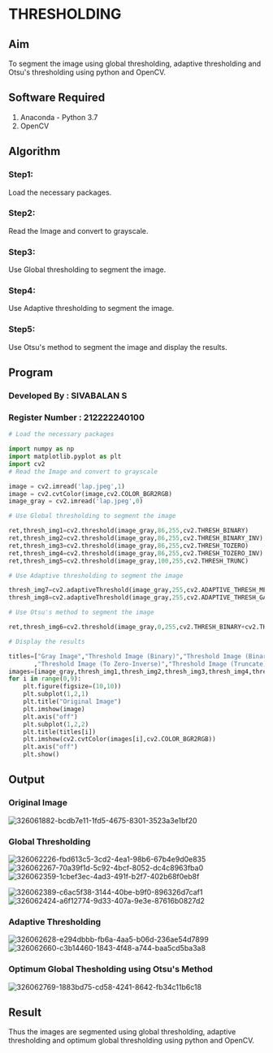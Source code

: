 # THRESHOLDING
## Aim
To segment the image using global thresholding, adaptive thresholding and Otsu's thresholding using python and OpenCV.

## Software Required
1. Anaconda - Python 3.7
2. OpenCV

## Algorithm
### Step1:
Load the necessary packages.
### Step2:
Read the Image and convert to grayscale.
### Step3:
Use Global thresholding to segment the image.
### Step4:
Use Adaptive thresholding to segment the image.
### Step5:
Use Otsu's method to segment the image and display the results.

## Program
### Developed By : SIVABALAN S
### Register Number : 212222240100
```python
# Load the necessary packages

import numpy as np
import matplotlib.pyplot as plt
import cv2
# Read the Image and convert to grayscale

image = cv2.imread('lap.jpeg',1)
image = cv2.cvtColor(image,cv2.COLOR_BGR2RGB)
image_gray = cv2.imread('lap.jpeg',0)

# Use Global thresholding to segment the image

ret,thresh_img1=cv2.threshold(image_gray,86,255,cv2.THRESH_BINARY)
ret,thresh_img2=cv2.threshold(image_gray,86,255,cv2.THRESH_BINARY_INV)
ret,thresh_img3=cv2.threshold(image_gray,86,255,cv2.THRESH_TOZERO)
ret,thresh_img4=cv2.threshold(image_gray,86,255,cv2.THRESH_TOZERO_INV)
ret,thresh_img5=cv2.threshold(image_gray,100,255,cv2.THRESH_TRUNC)

# Use Adaptive thresholding to segment the image

thresh_img7=cv2.adaptiveThreshold(image_gray,255,cv2.ADAPTIVE_THRESH_MEAN_C,cv2.THRESH_BINARY,11,2)
thresh_img8=cv2.adaptiveThreshold(image_gray,255,cv2.ADAPTIVE_THRESH_GAUSSIAN_C,cv2.THRESH_BINARY,11,2)

# Use Otsu's method to segment the image 

ret,thresh_img6=cv2.threshold(image_gray,0,255,cv2.THRESH_BINARY+cv2.THRESH_OTSU)

# Display the results

titles=["Gray Image","Threshold Image (Binary)","Threshold Image (Binary Inverse)","Threshold Image (To Zero)"
       ,"Threshold Image (To Zero-Inverse)","Threshold Image (Truncate)","Otsu","Adaptive Threshold (Mean)","Adaptive Threshold (Gaussian)"]
images=[image_gray,thresh_img1,thresh_img2,thresh_img3,thresh_img4,thresh_img5,thresh_img6,thresh_img7,thresh_img8]
for i in range(0,9):
    plt.figure(figsize=(10,10))
    plt.subplot(1,2,1)
    plt.title("Original Image")
    plt.imshow(image)
    plt.axis("off")
    plt.subplot(1,2,2)
    plt.title(titles[i])
    plt.imshow(cv2.cvtColor(images[i],cv2.COLOR_BGR2RGB))
    plt.axis("off")
    plt.show()

```
## Output

### Original Image
![326061882-bcdb7e11-1fd5-4675-8301-3523a3e1bf20](https://github.com/Afsarjumail/Thresholdingg/assets/118343395/b934840d-7815-4f77-b129-a86b0e94b55e)

### Global Thresholding

![326062226-fbd613c5-3cd2-4ea1-98b6-67b4e9d0e835](https://github.com/Afsarjumail/Thresholdingg/assets/118343395/0c6ae68b-6128-481c-b21c-620ff1cacfc2)
![326062267-70a39f1d-5c92-4bcf-8052-dc4c8963fba0](https://github.com/Afsarjumail/Thresholdingg/assets/118343395/9268cb3e-ce5b-41eb-a026-a3c99c3a59a5)
![326062359-1cbef3ec-4ad3-491f-b2f7-402b68f0eb8f](https://github.com/Afsarjumail/Thresholdingg/assets/118343395/ae760fd0-9024-49f6-9801-9c925e17cae9)

![326062389-c6ac5f38-3144-40be-b9f0-896326d7caf1](https://github.com/Afsarjumail/Thresholdingg/assets/118343395/f6a9457d-fa99-442e-85aa-1ab121a38081)
![326062424-a6f12774-9d33-407a-9e3e-87616b0827d2](https://github.com/Afsarjumail/Thresholdingg/assets/118343395/f93fdfd0-c9ff-4b63-b7d9-33c84e97102e)

### Adaptive Thresholding
![326062628-e294dbbb-fb6a-4aa5-b06d-236ae54d7899](https://github.com/Afsarjumail/Thresholdingg/assets/118343395/551ed6f0-bccf-4029-9bf2-72ec3654cd00)
![326062660-c3b14460-1843-4f48-a744-baa5cd5ba3a8](https://github.com/Afsarjumail/Thresholdingg/assets/118343395/cf5991f3-af22-41e2-8a14-b0650fc327cf)


### Optimum Global Thesholding using Otsu's Method
![326062769-1883bd75-cd58-4241-8642-fb34c11b6c18](https://github.com/Afsarjumail/Thresholdingg/assets/118343395/8953eaf3-bb4f-4931-a971-77dda53e1403)



## Result
Thus the images are segmented using global thresholding, adaptive thresholding and optimum global thresholding using python and OpenCV.
